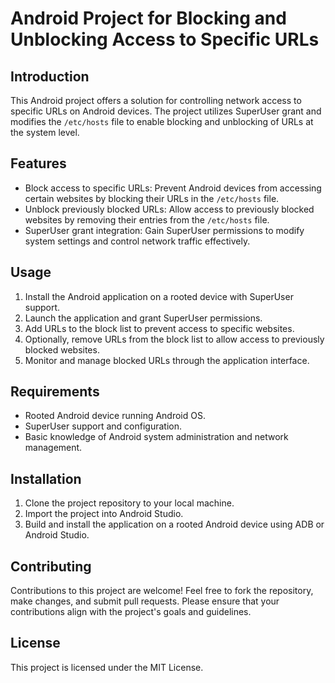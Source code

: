 # Android Project for Blocking and Unblocking Access to Specific URLs

## Introduction
This Android project offers a solution for controlling network access to specific URLs on Android devices. The project utilizes SuperUser grant and modifies the `/etc/hosts` file to enable blocking and unblocking of URLs at the system level.

## Features
- Block access to specific URLs: Prevent Android devices from accessing certain websites by blocking their URLs in the `/etc/hosts` file.
- Unblock previously blocked URLs: Allow access to previously blocked websites by removing their entries from the `/etc/hosts` file.
- SuperUser grant integration: Gain SuperUser permissions to modify system settings and control network traffic effectively.

## Usage
1. Install the Android application on a rooted device with SuperUser support.
2. Launch the application and grant SuperUser permissions.
3. Add URLs to the block list to prevent access to specific websites.
4. Optionally, remove URLs from the block list to allow access to previously blocked websites.
5. Monitor and manage blocked URLs through the application interface.

## Requirements
- Rooted Android device running Android OS.
- SuperUser support and configuration.
- Basic knowledge of Android system administration and network management.

## Installation
1. Clone the project repository to your local machine.
2. Import the project into Android Studio.
3. Build and install the application on a rooted Android device using ADB or Android Studio.

## Contributing
Contributions to this project are welcome! Feel free to fork the repository, make changes, and submit pull requests. Please ensure that your contributions align with the project's goals and guidelines.

## License
This project is licensed under the MIT License.
##

